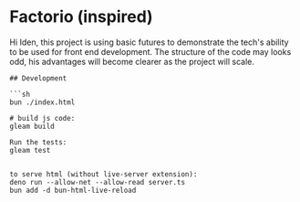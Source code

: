 # Factorio (inspired)

Hi Iden, this project is using basic futures to demonstrate the tech's ability
to be used for front end development. The structure of the code may looks odd,
his advantages will become clearer as the project will scale.

````
## Development

```sh
bun ./index.html

# build js code: 
gleam build 

Run the tests:
gleam test


to serve html (without live-server extension):
deno run --allow-net --allow-read server.ts
bun add -d bun-html-live-reload
````
